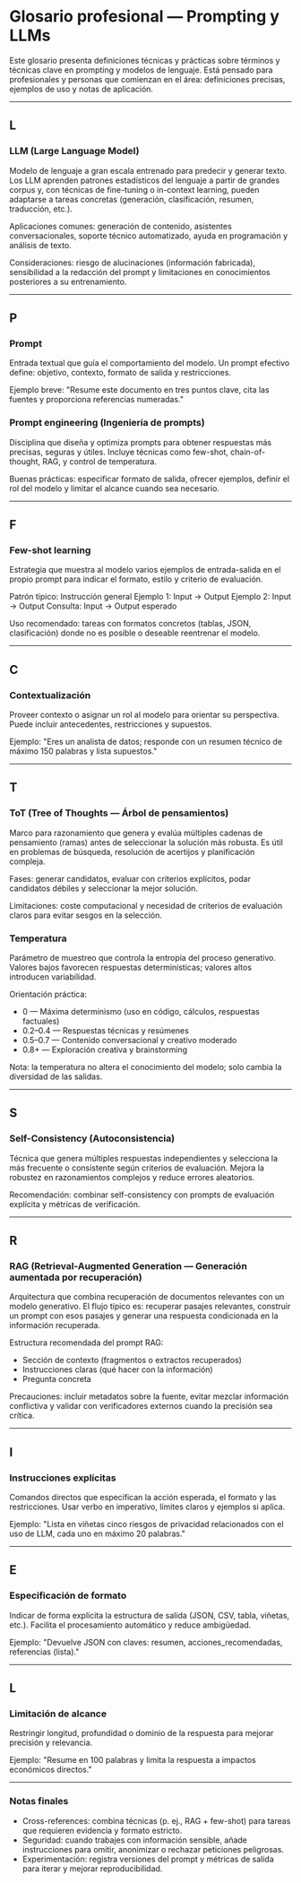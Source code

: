 # Glosario profesional — Prompting y LLMs

Este glosario presenta definiciones técnicas y prácticas sobre términos y técnicas clave en prompting y modelos de lenguaje. Está pensado para profesionales y personas que comienzan en el área: definiciones precisas, ejemplos de uso y notas de aplicación.

---

## L

### LLM (Large Language Model)
Modelo de lenguaje a gran escala entrenado para predecir y generar texto. Los LLM aprenden patrones estadísticos del lenguaje a partir de grandes corpus y, con técnicas de fine-tuning o in-context learning, pueden adaptarse a tareas concretas (generación, clasificación, resumen, traducción, etc.).

Aplicaciones comunes: generación de contenido, asistentes conversacionales, soporte técnico automatizado, ayuda en programación y análisis de texto.

Consideraciones: riesgo de alucinaciones (información fabricada), sensibilidad a la redacción del prompt y limitaciones en conocimientos posteriores a su entrenamiento.

---

## P

### Prompt
Entrada textual que guía el comportamiento del modelo. Un prompt efectivo define: objetivo, contexto, formato de salida y restricciones.

Ejemplo breve:
"Resume este documento en tres puntos clave, cita las fuentes y proporciona referencias numeradas."

### Prompt engineering (Ingeniería de prompts)
Disciplina que diseña y optimiza prompts para obtener respuestas más precisas, seguras y útiles. Incluye técnicas como few-shot, chain-of-thought, RAG, y control de temperatura.

Buenas prácticas: especificar formato de salida, ofrecer ejemplos, definir el rol del modelo y limitar el alcance cuando sea necesario.

---

## F

### Few-shot learning
Estrategia que muestra al modelo varios ejemplos de entrada-salida en el propio prompt para indicar el formato, estilo y criterio de evaluación.

Patrón típico:
Instrucción general
Ejemplo 1: Input → Output
Ejemplo 2: Input → Output
Consulta: Input → Output esperado

Uso recomendado: tareas con formatos concretos (tablas, JSON, clasificación) donde no es posible o deseable reentrenar el modelo.

---

## C

### Contextualización
Proveer contexto o asignar un rol al modelo para orientar su perspectiva. Puede incluir antecedentes, restricciones y supuestos.

Ejemplo: "Eres un analista de datos; responde con un resumen técnico de máximo 150 palabras y lista supuestos." 

---

## T

### ToT (Tree of Thoughts — Árbol de pensamientos)
Marco para razonamiento que genera y evalúa múltiples cadenas de pensamiento (ramas) antes de seleccionar la solución más robusta. Es útil en problemas de búsqueda, resolución de acertijos y planificación compleja.

Fases: generar candidatos, evaluar con criterios explícitos, podar candidatos débiles y seleccionar la mejor solución.

Limitaciones: coste computacional y necesidad de criterios de evaluación claros para evitar sesgos en la selección.


### Temperatura
Parámetro de muestreo que controla la entropía del proceso generativo. Valores bajos favorecen respuestas determinísticas; valores altos introducen variabilidad.

Orientación práctica:
- 0 — Máxima determinismo (uso en código, cálculos, respuestas factuales)
- 0.2–0.4 — Respuestas técnicas y resúmenes
- 0.5–0.7 — Contenido conversacional y creativo moderado
- 0.8+ — Exploración creativa y brainstorming

Nota: la temperatura no altera el conocimiento del modelo; solo cambia la diversidad de las salidas.

---

## S

### Self-Consistency (Autoconsistencia)
Técnica que genera múltiples respuestas independientes y selecciona la más frecuente o consistente según criterios de evaluación. Mejora la robustez en razonamientos complejos y reduce errores aleatorios.

Recomendación: combinar self-consistency con prompts de evaluación explícita y métricas de verificación.

---

## R

### RAG (Retrieval-Augmented Generation — Generación aumentada por recuperación)
Arquitectura que combina recuperación de documentos relevantes con un modelo generativo. El flujo típico es: recuperar pasajes relevantes, construir un prompt con esos pasajes y generar una respuesta condicionada en la información recuperada.

Estructura recomendada del prompt RAG:
- Sección de contexto (fragmentos o extractos recuperados)
- Instrucciones claras (qué hacer con la información)
- Pregunta concreta

Precauciones: incluir metadatos sobre la fuente, evitar mezclar información conflictiva y validar con verificadores externos cuando la precisión sea crítica.

---

## I

### Instrucciones explícitas
Comandos directos que especifican la acción esperada, el formato y las restricciones. Usar verbo en imperativo, límites claros y ejemplos si aplica.

Ejemplo: "Lista en viñetas cinco riesgos de privacidad relacionados con el uso de LLM, cada uno en máximo 20 palabras."

---

## E

### Especificación de formato
Indicar de forma explícita la estructura de salida (JSON, CSV, tabla, viñetas, etc.). Facilita el procesamiento automático y reduce ambigüedad.

Ejemplo: "Devuelve JSON con claves: resumen, acciones_recomendadas, referencias (lista)."

---

## L

### Limitación de alcance
Restringir longitud, profundidad o dominio de la respuesta para mejorar precisión y relevancia.

Ejemplo: "Resume en 100 palabras y limita la respuesta a impactos económicos directos." 

---

### Notas finales
- Cross-references: combina técnicas (p. ej., RAG + few-shot) para tareas que requieren evidencia y formato estricto.
- Seguridad: cuando trabajes con información sensible, añade instrucciones para omitir, anonimizar o rechazar peticiones peligrosas.
- Experimentación: registra versiones del prompt y métricas de salida para iterar y mejorar reproducibilidad.
